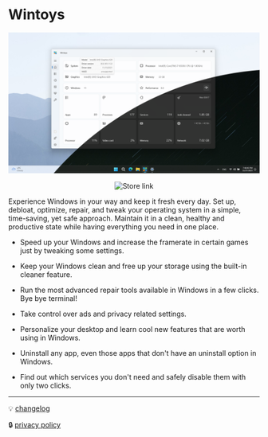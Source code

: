 # Wintoys

![home screenshot](assets/home.png)

<p align="center">
  <a style="text-decoration:none" href="https://apps.microsoft.com/detail/9P8LTPGCBZXD" target="_blank">
    <img src="https://img.shields.io/badge/Microsoft%20Store-Download-brightgreen" alt="Store link" />
  </a>
</p>


Experience Windows in your way and keep it fresh every day. Set up, debloat, optimize, repair, and tweak your operating system in a simple, time-saving, yet safe approach. Maintain it in a clean, healthy and productive state while having everything you need in one place.

- Speed up your Windows and increase the framerate in certain games just by tweaking some settings.

- Keep your Windows clean and free up your storage using the built-in cleaner feature.

- Run the most advanced repair tools available in Windows in a few clicks. Bye bye terminal!

- Take control over ads and privacy related settings.

- Personalize your desktop and learn cool new features that are worth using in Windows.

- Uninstall any app, even those apps that don't have an uninstall option in Windows.

- Find out which services you don't need and safely disable them with only two clicks.

___

💡 [changelog](changelog.md)

🔒 [privacy policy](privacy.md)

